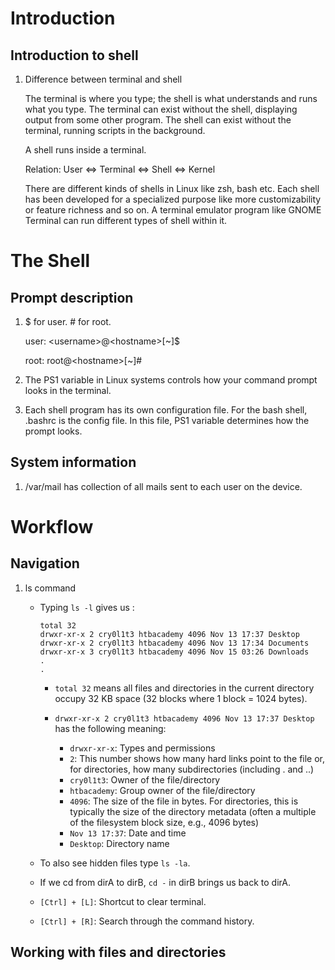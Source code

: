 # Introduction

## Introduction to shell

1. Difference between terminal and shell

    The terminal is where you type; the shell is what understands and runs what you type. The terminal can exist without the shell, displaying output from some other program. The shell can exist without the terminal, running scripts in the background. 

    A shell runs inside a terminal. 

    Relation: User <=> Terminal <=> Shell <=> Kernel

    There are different kinds of shells in Linux like zsh, bash etc. Each shell has been developed for a specialized purpose like more customizability or feature richness and so on. A terminal emulator program like GNOME Terminal can run different types of shell within it. 

# The Shell

## Prompt description

1. $ for user. # for root.

    user: \<username\>@\<hostname\>[~]$

    root: root@\<hostname\>[~]#

1. The PS1 variable in Linux systems controls how your command prompt looks in the terminal.

1. Each shell program has its own configuration file. For the bash shell, .bashrc is the config file. In this file, PS1 variable determines how the prompt looks. 

## System information
1. /var/mail has collection of all mails sent to each user on the device. 

# Workflow
## Navigation

1. ls command

    - Typing `ls -l` gives us : 
        ```
        total 32
        drwxr-xr-x 2 cry0l1t3 htbacademy 4096 Nov 13 17:37 Desktop
        drwxr-xr-x 2 cry0l1t3 htbacademy 4096 Nov 13 17:34 Documents
        drwxr-xr-x 3 cry0l1t3 htbacademy 4096 Nov 15 03:26 Downloads
        .
        .   
        ```
    
        - `total 32` means all files and directories in the current directory occupy 32 KB space (32 blocks where 1 block = 1024 bytes).

        - `drwxr-xr-x 2 cry0l1t3 htbacademy 4096 Nov 13 17:37 Desktop` has the following meaning:

            - `drwxr-xr-x`: Types and permissions
            - `2`: This number shows how many hard links point to the file or, for directories, how many subdirectories (including . and ..)
            - `cry0l1t3`: Owner of the file/directory
            - `htbacademy`: Group owner of the file/directory
            - `4096`: The size of the file in bytes. For directories, this is typically the size of the directory metadata (often a multiple of the filesystem block size, e.g., 4096 bytes)
            - `Nov 13 17:37`: Date and time
            - `Desktop`: Directory name

    - To also see hidden files type `ls -la`.
    - If we cd from dirA to dirB, `cd -` in dirB brings us back to dirA. 
    - `[Ctrl] + [L]`: Shortcut to clear terminal. 
    - `[Ctrl] + [R]`: Search through the command history.

## Working with files and directories



    



    